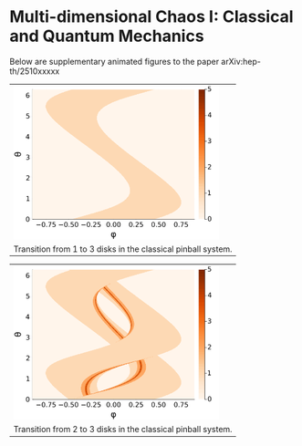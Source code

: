 # Multi-dimensional Chaos I: Classical and Quantum Mechanics

Below are supplementary animated figures to the paper arXiv:hep-th/2510xxxxx

<table>
  <tr>
    <td><img src="figures/disks123.gif" width="360"/></td>
  </tr>
  <tr>
    <td colspan="2" align="center">Transition from 1 to 3 disks in the classical pinball system. </td>
  </tr>
</table>

<table>
  <tr>
    <td><img src="figures/disks23.gif" width="360"/></td>
  </tr>
  <tr>
    <td colspan="2" align="center">Transition from 2 to 3 disks in the classical pinball system. </td>
  </tr>
</table>
